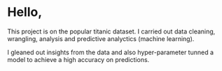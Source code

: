 # Hello,

This project is on the popular titanic dataset. I  carried out data cleaning, wrangling, analysis and predictive analyctics (machine learning).

I gleaned out insights from the data and also hyper-parameter tunned a model to achieve a high accuracy on predictions.
